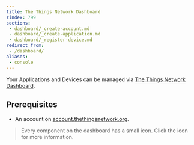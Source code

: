 ```yaml
---
title: The Things Network Dashboard
zindex: 799
sections:
 - dashboard/_create-account.md
 - dashboard/_create-application.md
 - dashboard/_register-device.md
redirect_from:
 - /dashboard/
aliases:
 - console
---
```

Your Applications and Devices can be managed via [The Things Network Dashboard](https://staging.thethingsnetwork.org).

## Prerequisites

* An account on [account.thethingsnetwork.org](https://account.thethingsnetwork.org/).

> Every component on the dashboard has a small <i class="fa fa-question-circle"></i> icon. Click the icon for more information.
